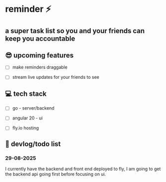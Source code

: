 # reminder ⚡️
## a super task list so you and your friends can keep you accountable

## 😎 upcoming features
- [ ] make reminders draggable
- [ ] stream live updates for your friends to see


## 💻 tech stack
- [ ] go - server/backend
- [ ] angular 20 - ui
- [ ] fly.io hosting


## 📒 devlog/todo list
### 29-08-2025
I currently have the backend and front end deployed to fly,
I am going to get the backend api going first before focusing on ui.


